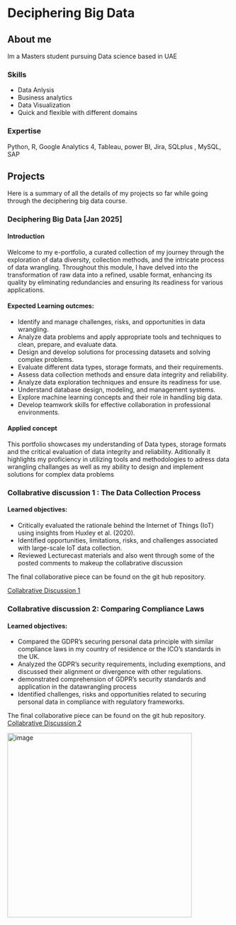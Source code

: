 # Deciphering Big Data 

## About me

Im a Masters student pursuing Data science based in UAE

### Skills

- Data Anlysis
- Business analytics
- Data Visualization
- Quick and flexible with different domains

### Expertise

Python, R, Google Analytics 4, Tableau, power BI, Jira, SQLplus , MySQL, SAP

## Projects

Here is a summary of all the details of my projects so far while going through the deciphering big data course. 

### Deciphering Big Data [Jan 2025]

#### Introduction

Welcome to my e-portfolio, a curated collection of my journey through the exploration of data diversity, collection methods, and the intricate process of data wrangling. Throughout this module, I have delved into the transformation of raw data into a refined, usable format, enhancing its quality by eliminating redundancies and ensuring its readiness for various applications.

#### Expected Learning outcmes:
- Identify and manage challenges, risks, and opportunities in data wrangling.
- Analyze data problems and apply appropriate tools and techniques to clean, prepare, and evaluate data.
- Design and develop solutions for processing datasets and solving complex problems.
- Evaluate different data types, storage formats, and their requirements.
- Assess data collection methods and ensure data integrity and reliability.
- Analyze data exploration techniques and ensure its readiness for use.
- Understand database design, modeling, and management systems.
- Explore machine learning concepts and their role in handling big data.
- Develop teamwork skills for effective collaboration in professional environments.  

#### Applied concept 
This portfolio showcases my understanding of Data types, storage formats and the critical evaluation of data integrity and reliability. Aditionally it highlights my proficiency in utilizing tools and methodologies to adress data wrangling challanges as well as my ability to design and implement solutions for complex data problems 
 
### Collabrative discussion 1 : The Data Collection Process 
#### Learned objectives:
- Critically evaluated the rationale behind the Internet of Things (IoT) using insights from Huxley et al. (2020).
- Identified opportunities, limitations, risks, and challenges associated with large-scale IoT data collection.
- Reviewed Lecturecast materials and also went through some of the posted comments to makeup the collabrative discussion
  
The final collaborative piece can be found on the git hub repository.

[Collabrative Discussion 1](https://github.com/mariumrs/DBD/blob/main/Collabrative%20Discussion%20Summary%201.docx)
 
### Collabrative discussion 2: Comparing Compliance Laws 
#### Learned objectives:
- Compared the GDPR’s securing personal data principle with similar compliance laws in my country of residence or the ICO’s standards in the UK.
- Analyzed the GDPR’s security requirements, including exemptions, and discussed their alignment or divergence with other regulations.
- demonstrated comprehension of GDPR’s security standards and application in the datawrangling process 
- Identified challenges, risks and opportunities related to securing personal data in compliance with regulatory frameworks.

The final collaborative piece can be found on the git hub repository.
[Collabrative Discussion 2](https://github.com/mariumrs/DBD/blob/main/Collabrative%20Discussion%20Smmary%202.pdf)


 

<img width="416" alt="image" src="">
